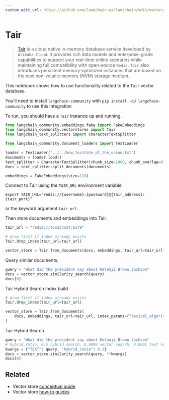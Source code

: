 ```yaml
---
custom_edit_url: https://github.com/langchain-ai/langchain/edit/master/docs/docs/integrations/vectorstores/tair.ipynb
---
```

# Tair

>[Tair](https://www.alibabacloud.com/help/en/tair/latest/what-is-tair) is a cloud native in-memory database service developed by `Alibaba Cloud`. 
It provides rich data models and enterprise-grade capabilities to support your real-time online scenarios while maintaining full compatibility with open-source `Redis`. `Tair` also introduces persistent memory-optimized instances that are based on the new non-volatile memory (NVM) storage medium.

This notebook shows how to use functionality related to the `Tair` vector database.

You'll need to install `langchain-community` with `pip install -qU langchain-community` to use this integration

To run, you should have a `Tair` instance up and running.


```python
from langchain_community.embeddings.fake import FakeEmbeddings
from langchain_community.vectorstores import Tair
from langchain_text_splitters import CharacterTextSplitter
```


```python
from langchain_community.document_loaders import TextLoader

loader = TextLoader("../../how_to/state_of_the_union.txt")
documents = loader.load()
text_splitter = CharacterTextSplitter(chunk_size=1000, chunk_overlap=0)
docs = text_splitter.split_documents(documents)

embeddings = FakeEmbeddings(size=128)
```

Connect to Tair using the `TAIR_URL` environment variable 
```
export TAIR_URL="redis://{username}:{password}@{tair_address}:{tair_port}"
```

or the keyword argument `tair_url`.

Then store documents and embeddings into Tair.


```python
tair_url = "redis://localhost:6379"

# drop first if index already exists
Tair.drop_index(tair_url=tair_url)

vector_store = Tair.from_documents(docs, embeddings, tair_url=tair_url)
```

Query similar documents.


```python
query = "What did the president say about Ketanji Brown Jackson"
docs = vector_store.similarity_search(query)
docs[0]
```

Tair Hybrid Search Index build


```python
# drop first if index already exists
Tair.drop_index(tair_url=tair_url)

vector_store = Tair.from_documents(
    docs, embeddings, tair_url=tair_url, index_params={"lexical_algorithm": "bm25"}
)
```

Tair Hybrid Search


```python
query = "What did the president say about Ketanji Brown Jackson"
# hybrid_ratio: 0.5 hybrid search, 0.9999 vector search, 0.0001 text search
kwargs = {"TEXT": query, "hybrid_ratio": 0.5}
docs = vector_store.similarity_search(query, **kwargs)
docs[0]
```


## Related

- Vector store [conceptual guide](/docs/concepts/#vector-stores)
- Vector store [how-to guides](/docs/how_to/#vector-stores)
